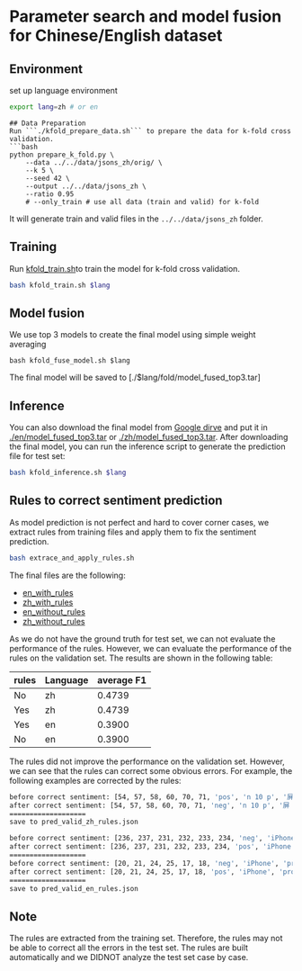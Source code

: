# Parameter search and model fusion for Chinese/English dataset



## Environment
set up language environment
```bash
export lang=zh # or en
```

```
## Data Preparation
Run ```./kfold_prepare_data.sh``` to prepare the data for k-fold cross validation.
```bash
python prepare_k_fold.py \
    --data ../../data/jsons_zh/orig/ \
    --k 5 \
    --seed 42 \
    --output ../../data/jsons_zh \
    --ratio 0.95 
    # --only_train # use all data (train and valid) for k-fold
```
It will generate  train and valid files in the ``` ../../data/jsons_zh ``` folder.

## Training
Run [kfold_train.sh](kfold_train.sh)to train the model for k-fold cross validation.
```bash
bash kfold_train.sh $lang
```

## Model fusion
We use top 3 models to create the final model using simple weight averaging
```
bash kfold_fuse_model.sh $lang
```
The final model will be saved to [./$lang/fold/model_fused_top3.tar]
## Inference

You can also download the final model from [Google dirve](https://drive.google.com/file/d/1UoWxWCDS8kjBD6UUHPLZDzrY2aNZ-xeJ/view?usp=drive_link) and put it in [./en/model_fused_top3.tar](./en/model_fused_top3.tar) or [./zh/model_fused_top3.tar](./zh/model_fused_top3.tar).
After downloading the final model, you can run the inference script to generate the prediction file for test set:
```bash
bash kfold_inference.sh $lang 
```

## Rules to correct sentiment prediction

As model prediction is not perfect and hard to cover corner cases, we extract rules from training files and apply them to fix the sentiment prediction. 

```bash
bash extrace_and_apply_rules.sh
```
The final files are the following:
- [en_with_rules](final_submission/pred_test_en_model_fused_top3_rules.json)
- [zh_with_rules](final_submission/pred_test_zh_model_fused_top3_rules.json)
- [en_without_rules](final_submission/pred_test_en_model_fused_top3.json)
- [zh_without_rules](final_submission/pred_test_zh_model_fused_top3.json)



As we do not have the ground truth for test set, we can not evaluate the performance of the rules. However, we can evaluate the performance of the rules on the validation set. The results are shown in the following table:

|rules | Language | average F1 |
| -------- | -------- | -------- | 
| No | zh | 0.4739 |
| Yes | zh | 0.4739 |
| Yes | en | 0.3900 |
| No | en | 0.3900 |
The rules did not improve the performance on the validation set. However, we can see that the rules can correct some obvious errors. For example, the following examples are corrected by the rules:

```bash
before correct sentiment: [54, 57, 58, 60, 70, 71, 'pos', 'n 10 p', '屏 幕', '差']
after correct sentiment: [54, 57, 58, 60, 70, 71, 'neg', 'n 10 p', '屏 幕', '差']
===================
save to pred_valid_zh_rules.json

before correct sentiment: [236, 237, 231, 232, 233, 234, 'neg', 'iPhone', 'experience', 'better']
after correct sentiment: [236, 237, 231, 232, 233, 234, 'pos', 'iPhone', 'experience', 'better']
===================
before correct sentiment: [20, 21, 24, 25, 17, 18, 'neg', 'iPhone', 'processor', 'better']
after correct sentiment: [20, 21, 24, 25, 17, 18, 'pos', 'iPhone', 'processor', 'better']
===================
save to pred_valid_en_rules.json
```

## Note
The rules are extracted from the training set. Therefore, the rules may not be able to correct all the errors in the test set. The rules are built automatically and we DIDNOT analyze the test set case by case. 